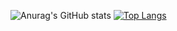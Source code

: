 

<!--
**emrecicekyurt/emrecicekyurt** is a ✨ _special_ ✨ repository because its `README.md` (this file) appears on your GitHub profile.

Here are some ideas to get you started:

- 🔭 I’m currently working on ...
- 🌱 I’m currently learning ...
- 👯 I’m looking to collaborate on ...
- 🤔 I’m looking for help with ...
- 💬 Ask me about ...
- 📫 How to reach me: ...
- 😄 Pronouns: ...
- ⚡ Fun fact: ...
-->

![Anurag's GitHub stats](https://github-readme-stats.vercel.app/api?username=emrecicekyurt&show_icons=true&theme=radical) [![Top Langs](https://github-readme-stats.vercel.app/api/top-langs/?username=emrecicekyurt&layout=compact)](https://github.com/anuraghazra/github-readme-stats)





